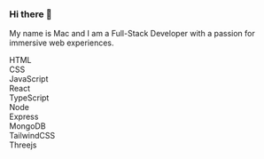 ### Hi there 👋

My name is Mac and I am a Full-Stack Developer with a passion for immersive web experiences.

HTML <br />
CSS <br />
JavaScript <br />
React <br />
TypeScript <br />
Node <br />
Express <br />
MongoDB <br />
TailwindCSS <br />
Threejs <br />





<!--
**angelplusultra/angelplusultra** is a ✨ _special_ ✨ repository because its `README.md` (this file) appears on your GitHub profile.

Here are some ideas to get you started:

- 🔭 I’m currently working on ...
- 🌱 I’m currently learning ...
- 👯 I’m looking to collaborate on ...
- 🤔 I’m looking for help with ...
- 💬 Ask me about ...
- 📫 How to reach me: ...
- 😄 Pronouns: ...
- ⚡ Fun fact: ...
-->

